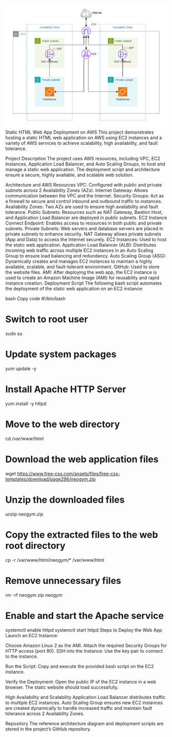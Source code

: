 ![Alt text](html.png)
Static HTML Web App Deployment on AWS
This project demonstrates hosting a static HTML web application on AWS using EC2 instances and a variety of AWS services to achieve scalability, high availability, and fault tolerance.

Project Description
The project uses AWS resources, including VPC, EC2 Instances, Application Load Balancer, and Auto Scaling Groups, to host and manage a static web application. The deployment script and architecture ensure a secure, highly available, and scalable web solution.

Architecture and AWS Resources
VPC: Configured with public and private subnets across 2 Availability Zones (AZs).
Internet Gateway: Allows communication between the VPC and the Internet.
Security Groups: Act as a firewall to secure and control inbound and outbound traffic to instances.
Availability Zones: Two AZs are used to ensure high availability and fault tolerance.
Public Subnets: Resources such as NAT Gateway, Bastion Host, and Application Load Balancer are deployed in public subnets.
EC2 Instance Connect Endpoint: Enables access to resources in both public and private subnets.
Private Subnets:
Web servers and database servers are placed in private subnets to enhance security.
NAT Gateway allows private subnets (App and Data) to access the Internet securely.
EC2 Instances: Used to host the static web application.
Application Load Balancer (ALB): Distributes incoming web traffic across multiple EC2 instances in an Auto Scaling Group to ensure load balancing and redundancy.
Auto Scaling Group (ASG): Dynamically creates and manages EC2 instances to maintain a highly available, scalable, and fault-tolerant environment.
GitHub: Used to store the website files.
AMI: After deploying the web app, the EC2 instance is used to create an Amazon Machine Image (AMI) for reusability and rapid instance creation.
Deployment Script
The following bash script automates the deployment of the static web application on an EC2 instance:

bash
Copy code
#!/bin/bash
# Switch to root user
sudo su

# Update system packages
yum update -y

# Install Apache HTTP Server
yum install -y httpd

# Move to the web directory
cd /var/www/html

# Download the web application files
wget https://www.free-css.com/assets/files/free-css-templates/download/page296/neogym.zip

# Unzip the downloaded files
unzip neogym.zip

# Copy the extracted files to the web root directory
cp -r /var/www/html/neogym/* /var/www/html

# Remove unnecessary files
rm -rf neogym.zip neogym

# Enable and start the Apache service
systemctl enable httpd
systemctl start httpd
Steps to Deploy the Web App
Launch an EC2 Instance:

Choose Amazon Linux 2 as the AMI.
Attach the required Security Groups for HTTP access (port 80).
SSH into the Instance:
Use the key pair to connect to the instance.

Run the Script:
Copy and execute the provided bash script on the EC2 instance.

Verify the Deployment:
Open the public IP of the EC2 instance in a web browser. The static website should load successfully.

High Availability and Scalability
Application Load Balancer distributes traffic to multiple EC2 instances.
Auto Scaling Group ensures new EC2 instances are created dynamically to handle increased traffic and maintain fault tolerance across 2 Availability Zones.

Repository
The reference architecture diagram and deployment scripts are stored in the project’s GitHub repository.

